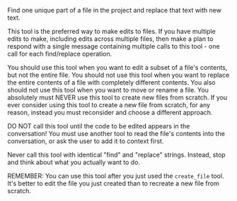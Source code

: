 Find one unique part of a file in the project and replace that text with new text.

This tool is the preferred way to make edits to files. If you have multiple edits to make, including edits across multiple files, then make a plan to respond with a single message containing multiple calls to this tool - one call for each find/replace operation.

You should use this tool when you want to edit a subset of a file's contents, but not the entire file. You should not use this tool when you want to replace the entire contents of a file with completely different contents. You also should not use this tool when you want to move or rename a file. You absolutely must NEVER use this tool to create new files from scratch. If you ever consider using this tool to create a new file from scratch, for any reason, instead you must reconsider and choose a different approach.

DO NOT call this tool until the code to be edited appears in the conversation! You must use another tool to read the file's contents into the conversation, or ask the user to add it to context first.

Never call this tool with identical "find" and "replace" strings. Instead, stop and think about what you actually want to do.

REMEMBER: You can use this tool after you just used the `create_file` tool. It's better to edit the file you just created than to recreate a new file from scratch.
